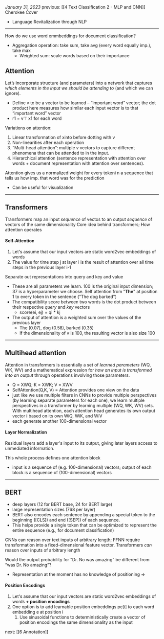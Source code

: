 *January 31, 2023*
previous: [[4 Text Classification 2 - MLP and CNN]]
Cherokee Cover
- Language Revitalization through NLP

---

How do we use word emmbeddings for document classification?
- Aggregation operation: take sum, take avg (every word equally imp.), take max 
	- Weighted sum: scale words based on their importance

## Attention
Let’s incorporate structure (and parameters) into a network that captures *which elements in the input we should be attending to* (and which we can ignore).
- Define v to be a vector to be learned – “important word” vector; the dot product here measures how similar each input vector is to that “important word” vector
- r1 = v⊤ x1 for each word

Variations on attention:
1. Linear transformation of xinto before dotting with v
2. Non-linearities after each operation
3. “Multi-head attention”: multiple v vectors to capture different phenomena that can be attended to in the input.
4. Hierarchical attention (sentence representation with attention over words + document representation with attention over sentences).

Attention gives us a normalized weight for every tokeni n a sequence that tells us how imp. that word was for the prediction
- Can be useful for visualization


---

## Transformers
Transformers map an input *sequence* of vectos to an output *sequence* of vectors of the same dimensionality
Core idea behind transformers; How attention operates

#### Self-Attention
1. Let's assume that our input vectors are static word2vec embeddings of words
2. The value for time step j at layer i is the result of attention over all time steps in the previous layer i-1

Separate out representations into query and key and value
- These are all parameters we learn. 100 is the original input dimension; 37 is a hyperparameter we choose.
Self attention from "**The**" at position 1 to every token in the sentence ("The dog barked")
- The compatibility score between two words is the dot product between their respective *query* and *key* vectors
	- score(ei, ej) = qi * kj
- The output of attention is a weighted sum over the values of the previous layer
	- The (0.07), dog (0.58), barked (0.35)
	- If the dimensionality of v is 100, the resulting vector is also size 100

---

## Multihead attention
Attention in transformers is essentially a set of *learned parameters* (WQ, WK, WV) and a mathematical expression for *how an input is transformed into an output* through operations involving those parameters.
- Q = XWQ; K = XWK; V = XWV
- SelfAttention(Q,K, V) =
Attention provides one view on the data
- just like we use multiple filters in CNNs to provide multiple perspectives (by learning separate parameters for each one), we learn multiple perspectives in a transformer by learning multiple (WQ, WK, WV) sets.
With multihead attention, each attention head generates its own output vector i based on its own WiQ, WiK, and WiV
- each generate another 100-dimensional vector

#### Layer Normalization
Residual layers add a layer's input to its output, giving later layers access to unmediated information.

This whole process defines one attention block
- input is a sequence of (e.g. 100-dimensional) vectors; output of each block is a sequence of (100-dimensional) vectors

---

## BERT
- deep layers (12 for BERT base, 24 for BERT large)
- large representation sizes (768 per layer)
- BERT also encodes each sentence by appending a special token to the beginning ([CLS]) and end ([SEP]) of each sequence.
- This helps provide a single token that can be optimized to represent the entire sequence (e.g., for document classification)

CNNs can reason over text inputs of arbitrary length; FFNN require transformation into a fixed-dimensional feature vector.
Transformers *can* reason over inputs of arbitrary length

Would the output probability for “Dr. No was amazing” be different from “was Dr. No amazing”? 
- Representation at the moment has no knowledge of positioning =>
#### Position Encodings
1. Let's assume that our input vectors are static word2vec embeddings of words **+ position encodings**
2. One option is to add learnable position embeddings pe[i] to each word embedding e at position i
	1. Use sinusoidal functions to deterministically create a vector of position encodings the same dimensionality as the input





next: [[6 Annotation]]
